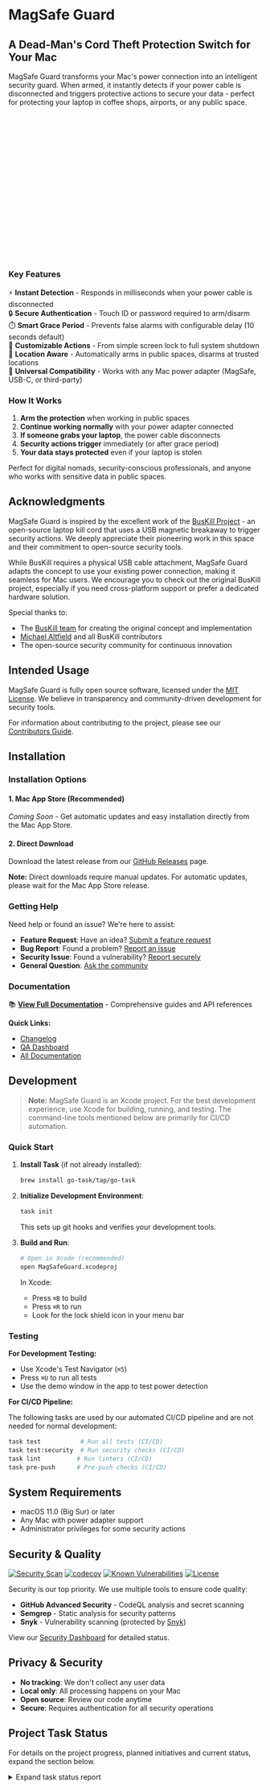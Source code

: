 # MagSafe Guard

## A Dead-Man's Cord Theft Protection Switch for Your Mac

MagSafe Guard transforms your Mac's power connection into an intelligent security guard. When armed, it instantly detects if your power cable is disconnected and triggers protective actions to secure your data - perfect for protecting your laptop in coffee shops, airports, or any public space.

![Demo](docs/assets/magsafe-guard.gif)

### Key Features

⚡ **Instant Detection** - Responds in milliseconds when your power cable is disconnected  
🔒 **Secure Authentication** - Touch ID or password required to arm/disarm  
⏱️ **Smart Grace Period** - Prevents false alarms with configurable delay (10 seconds default)  
🎯 **Customizable Actions** - From simple screen lock to full system shutdown  
📍 **Location Aware** - Automatically arms in public spaces, disarms at trusted locations  
🔌 **Universal Compatibility** - Works with any Mac power adapter (MagSafe, USB-C, or third-party)

### How It Works

1. **Arm the protection** when working in public spaces
2. **Continue working normally** with your power adapter connected
3. **If someone grabs your laptop**, the power cable disconnects
4. **Security actions trigger** immediately (or after grace period)
5. **Your data stays protected** even if your laptop is stolen

Perfect for digital nomads, security-conscious professionals, and anyone who works with sensitive data in public spaces.

## Acknowledgments

MagSafe Guard is inspired by the excellent work of the [BusKill Project](https://github.com/BusKill/buskill-app) - an open-source laptop kill cord that uses a USB magnetic breakaway to trigger security actions. We deeply appreciate their pioneering work in this space and their commitment to open-source security tools.

While BusKill requires a physical USB cable attachment, MagSafe Guard adapts the concept to use your existing power connection, making it seamless for Mac users. We encourage you to check out the original BusKill project, especially if you need cross-platform support or prefer a dedicated hardware solution.

Special thanks to:

- The [BusKill team](https://github.com/BusKill) for creating the original concept and implementation
- [Michael Altfield](https://github.com/maltfield) and all BusKill contributors
- The open-source security community for continuous innovation

## Intended Usage

MagSafe Guard is fully open source software, licensed under the [MIT License](LICENSE). We believe in transparency and community-driven development for security tools.

For information about contributing to the project, please see our [Contributors Guide](docs/CONTRIBUTORS.md).

## Installation

### Installation Options

#### 1. Mac App Store (Recommended)

_Coming Soon_ - Get automatic updates and easy installation directly from the Mac App Store.

#### 2. Direct Download

Download the latest release from our [GitHub Releases](https://github.com/lekman/magsafe-buskill/releases) page.

**Note:** Direct downloads require manual updates. For automatic updates, please wait for the Mac App Store release.

### Getting Help

Need help or found an issue? We're here to assist:

- **Feature Request**: Have an idea? [Submit a feature request](https://github.com/lekman/magsafe-buskill/issues/new?template=feature_request.md)
- **Bug Report**: Found a problem? [Report an issue](https://github.com/lekman/magsafe-buskill/issues/new?template=bug_report.md)
- **Security Issue**: Found a vulnerability? [Report securely](https://github.com/lekman/magsafe-buskill/security/advisories/new)
- **General Question**: [Ask the community](https://github.com/lekman/magsafe-buskill/issues/new?template=question.md)

### Documentation

📚 **[View Full Documentation](https://lekman.github.io/magsafe-buskill/)** - Comprehensive guides and API references

**Quick Links:**

- [Changelog](docs/CHANGELOG.md)
- [QA Dashboard](docs/QA.md)
- [All Documentation](docs/)

## Development

> **Note:** MagSafe Guard is an Xcode project. For the best development experience, use Xcode for building, running, and testing. The command-line tools mentioned below are primarily for CI/CD automation.

### Quick Start

1. **Install Task** (if not already installed):

   ```bash
   brew install go-task/tap/go-task
   ```

2. **Initialize Development Environment**:

   ```bash
   task init
   ```

   This sets up git hooks and verifies your development tools.

3. **Build and Run**:

   ```bash
   # Open in Xcode (recommended)
   open MagSafeGuard.xcodeproj
   ```

   In Xcode:

   - Press `⌘B` to build
   - Press `⌘R` to run
   - Look for the lock shield icon in your menu bar

### Testing

**For Development Testing:**

- Use Xcode's Test Navigator (`⌘5`)
- Press `⌘U` to run all tests
- Use the demo window in the app to test power detection

**For CI/CD Pipeline:**

The following tasks are used by our automated CI/CD pipeline and are not needed for normal development:

```bash
task test           # Run all tests (CI/CD)
task test:security  # Run security checks (CI/CD)
task lint          # Run linters (CI/CD)
task pre-push      # Pre-push checks (CI/CD)
```

## System Requirements

- macOS 11.0 (Big Sur) or later
- Any Mac with power adapter support
- Administrator privileges for some security actions

## Security & Quality

[![Security Scan](https://img.shields.io/github/actions/workflow/status/lekman/magsafe-buskill/security.yml?branch=main&label=Security%20Scan)](https://github.com/lekman/magsafe-buskill/actions/workflows/security.yml)
[![codecov](https://codecov.io/gh/lekman/magsafe-buskill/graph/badge.svg?token=AshUsxKtAI)](https://codecov.io/gh/lekman/magsafe-buskill)
[![Known Vulnerabilities](https://snyk.io/test/github/lekman/magsafe-buskill/badge.svg)](https://snyk.io/test/github/lekman/magsafe-buskill)
[![License](https://img.shields.io/github/license/lekman/magsafe-buskill)](./LICENSE)

Security is our top priority. We use multiple tools to ensure code quality:

- **GitHub Advanced Security** - CodeQL analysis and secret scanning
- **Semgrep** - Static analysis for security patterns
- **Snyk** - Vulnerability scanning (protected by [Snyk](https://snyk.io))

View our [Security Dashboard](docs/QA.md) for detailed status.

## Privacy & Security

- **No tracking**: We don't collect any user data
- **Local only**: All processing happens on your Mac
- **Open source**: Review our code anytime
- **Secure**: Requires authentication for all security operations

## Project Task Status

For details on the project progress, planned initiatives and current status, expand the section below.

<details>
<summary>Expand task status report</summary>

<!-- TASKMASTER_EXPORT_START -->
> 🎯 **Taskmaster Export** - 2025-07-25 10:35:06 UTC
> 📋 Export: without subtasks • Status filter: none
> 🔗 Powered by [Task Master](https://task-master.dev?utm_source=github-readme&utm_medium=readme-export&utm_campaign=magsafe-buskill&utm_content=task-export-link)

| Project Dashboard |  |
| :-                |:-|
| Task Progress     | ████░░░░░░░░░░░░░░░░ 20% |
| Done | 3 |
| In Progress | 0 |
| Pending | 12 |
| Deferred | 0 |
| Cancelled | 0 |
|-|-|
| Subtask Progress | ██░░░░░░░░░░░░░░░░░░ 12% |
| Completed | 11 |
| In Progress | 0 |
| Pending | 79 |


| ID | Title | Status | Priority | Dependencies | Complexity |
| :- | :-    | :-     | :-       | :-           | :-         |
| 1 | Setup Project Repository and Structure | ✓&nbsp;done | high | None | ● 4 |
| 2 | Implement Power Monitoring Service | ✓&nbsp;done | high | 1 | ● 7 |
| 3 | Implement Authentication Service | ✓&nbsp;done | high | 1 | ● 6 |
| 4 | Implement Security Actions Service | ○&nbsp;pending | high | 1 | ● 7 |
| 5 | Create Menu Bar UI Component | ○&nbsp;pending | high | 1 | ● 6 |
| 6 | Implement Core Application Logic | ○&nbsp;pending | high | 2, 3, 4, 5 | ● 8 |
| 7 | Implement Settings UI and Persistence | ○&nbsp;pending | medium | 1, 6 | ● 6 |
| 8 | Implement Auto-Arm Feature | ○&nbsp;pending | medium | 6, 7 | ● 7 |
| 9 | Implement Find My Mac Integration | ○&nbsp;pending | low | 6 | ● 5 |
| 10 | Implement Custom Script Execution | ○&nbsp;pending | low | 6, 7 | ● 6 |
| 11 | Implement Network Actions | ○&nbsp;pending | low | 6, 7 | ● 6 |
| 12 | Implement Data Protection Features | ○&nbsp;pending | low | 6, 7 | ● 7 |
| 13 | Implement Accessibility Features | ○&nbsp;pending | medium | 5, 7 | ● 6 |
| 14 | Implement Documentation and Help System | ○&nbsp;pending | medium | 1, 5, 6, 7 | ● 5 |
| 15 | Implement Code Signing and Distribution | ○&nbsp;pending | high | 1, 2, 3, 4, 5, 6, 7 | ● 8 |

> 📋 **End of Taskmaster Export** - Tasks are synced from your project using the `sync-readme` command.
<!-- TASKMASTER_EXPORT_END -->



</details>
